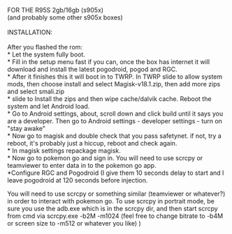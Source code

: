 FOR THE R95S 2gb/16gb (s905x)
<br>(and probably some other s905x boxes)
<br>
<br>INSTALLATION:
<br>
<br> After you flashed the rom:
<br> * Let the system fully boot.
<br> * Fill in the setup menu fast if you can, once the box has internet it will download and install the latest pogodroid, pogod and RGC.
<br> * After it finishes this it will boot in to TWRP. In TWRP slide to allow system mods, then choose install and select Magisk-v18.1.zip, then add more zips and select smali.zip
<br> * slide to Install the zips and then wipe cache/dalvik cache. Reboot the system and let Android load.
<br> * Go to Android settings, about, scroll down and click build until it says you are a developer. Then go to Android settings - developer settings - turn on "stay awake"
<br> * Now go to magisk and double check that you pass safetynet. if not, try a reboot, it's probably just a hiccup, reboot and check again.
<br> * In magisk settings repackage magisk.
<br> * Now go to pokemon go and sign in. You will need to use scrcpy or teamviewer to enter data in to the pokemon go app.
<br> *Configure RGC and Pogodroid (I give them 10 seconds delay to start and I leave pogodroid at 120 seconds before injection.

You will need to use scrcpy or something similar (teamviewer or whatever?) in order to interact with pokemon go. To use scrcpy in portrait mode, be sure you use the adb.exe which is in the scrcpy dir, and then start scrcpy from cmd via scrcpy.exe -b2M -m1024 (feel free to change bitrate to -b4M or screen size to -m512 or whatever you like) )
